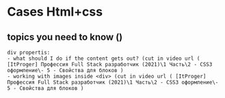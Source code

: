 # Cases Html+css
## topics you need to know ()
    div propertis:
    - what should I do if the content gets out? (cut in video url ( [ItProger] Профессия Full Stack разработчик (2021)\1 Часть\2 - CSS3 оформление\- 5 - Свойства для блоков )
    - working with images inside <div> (cut in video url ( [ItProger] Профессия Full Stack разработчик (2021)\1 Часть\2 - CSS3 оформление\- 5 - Свойства для блоков )

